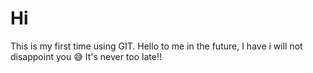 # Hi
This is my first time using GIT. Hello to me in the future, I have i will not disappoint you 😅
It's never too late!!
